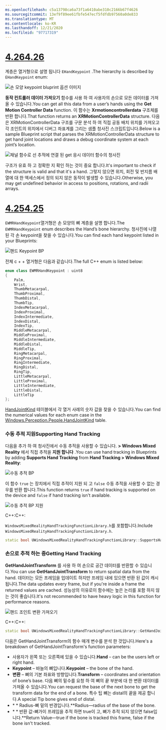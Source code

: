 ```yaml
---
ms.openlocfilehash: c5a13798ca6a73f1a6410abe310c2166b67f4626
ms.sourcegitcommit: 13ef9f89ee61fbfe547ecf5fdfdb97560a0de833
ms.translationtype: MT
ms.contentlocale: ko-KR
ms.lasthandoff: 12/21/2020
ms.locfileid: "97717319"
---
```

# <a name="426"></a>[<span data-ttu-id="40b1c-101">4.26</span><span class="sxs-lookup"><span data-stu-id="40b1c-101">4.26</span></span>](#tab/426)

<span data-ttu-id="40b1c-102">계층은 열거형으로 설명 됩니다 `EHandKeypoint` .</span><span class="sxs-lookup"><span data-stu-id="40b1c-102">The hierarchy is described by `EHandKeypoint` enum:</span></span>

![손 모양 keypoint bluprint 옵션 이미지](../images/hand-keypoint-bp.png)

<span data-ttu-id="40b1c-104">**동작 컨트롤러 데이터 가져오기** 함수를 사용 하 여 사용자의 손으로 모든 데이터를 가져올 수 있습니다.</span><span class="sxs-lookup"><span data-stu-id="40b1c-104">You can get all this data from a user’s hands using the **Get Motion Controller Data** function.</span></span> <span data-ttu-id="40b1c-105">이 함수는 **Xrmotioncontrollerdata** 구조체를 반환 합니다.</span><span class="sxs-lookup"><span data-stu-id="40b1c-105">That function returns an **XRMotionControllerData** structure.</span></span> <span data-ttu-id="40b1c-106">다음은 XRMotionControllerData 구조를 구문 분석 하 여 직접 공동 배치 위치를 가져오고 각 조인트의 위치에서 디버그 좌표계를 그리는 샘플 청사진 스크립트입니다.</span><span class="sxs-lookup"><span data-stu-id="40b1c-106">Below is a sample Blueprint script that parses the XRMotionControllerData structure to get hand joint locations and draws a debug coordinate system at each joint’s location.</span></span>

![채널 함수로 선 추적에 연결 된 get 응시 데이터 함수의 청사진](../images/unreal-hand-tracking-img-03.png)

<span data-ttu-id="40b1c-108">구조가 유효 하 고 정확한 지 확인 하는 것이 중요 합니다.</span><span class="sxs-lookup"><span data-stu-id="40b1c-108">It's important to check if the structure is valid and that it's a hand.</span></span> <span data-ttu-id="40b1c-109">그렇지 않으면 위치, 회전 및 반지름 배열에 대 한 액세스에서 정의 되지 않은 동작이 발생할 수 있습니다.</span><span class="sxs-lookup"><span data-stu-id="40b1c-109">Otherwise, you may get undefined behavior in access to positions, rotations, and radii arrays.</span></span>

# <a name="425"></a>[<span data-ttu-id="40b1c-110">4.25</span><span class="sxs-lookup"><span data-stu-id="40b1c-110">4.25</span></span>](#tab/425)

<span data-ttu-id="40b1c-111">`EWMRHandKeypoint`열거형은 손 모양의 뼈 계층을 설명 합니다.</span><span class="sxs-lookup"><span data-stu-id="40b1c-111">The `EWMRHandKeypoint` enum describes the Hand’s bone hierarchy.</span></span> <span data-ttu-id="40b1c-112">청사진에 나열 된 각 손 keypoint을 찾을 수 있습니다.</span><span class="sxs-lookup"><span data-stu-id="40b1c-112">You can find each hand keypoint listed in your Blueprints:</span></span>

![핸드 Keypoint BP](../images/hand-keypoint-bp.png)

<span data-ttu-id="40b1c-114">전체 c + + 열거형은 다음과 같습니다.</span><span class="sxs-lookup"><span data-stu-id="40b1c-114">The full C++ enum is listed below:</span></span>
```cpp
enum class EWMRHandKeypoint : uint8
{
    Palm,
    Wrist,
    ThumbMetacarpal,
    ThumbProximal,
    ThumbDistal,
    ThumbTip,
    IndexMetacarpal,
    IndexProximal,
    IndexIntermediate,
    IndexDistal,
    IndexTip,
    MiddleMetacarpal,
    MiddleProximal,
    MiddleIntermediate,
    MiddleDistal,
    MiddleTip,
    RingMetacarpal,
    RingProximal,
    RingIntermediate,
    RingDistal,
    RingTip,
    LittleMetacarpal,
    LittleProximal,
    LittleIntermediate,
    LittleDistal,
    LittleTip
};
```

<span data-ttu-id="40b1c-115">[HandJointKind](https://docs.microsoft.com/uwp/api/windows.perception.people.handjointkind) 테이블에서 각 열거 사례의 숫자 값을 찾을 수 있습니다.</span><span class="sxs-lookup"><span data-stu-id="40b1c-115">You can find the numerical values for each enum case in the [Windows.Perception.People.HandJointKind](https://docs.microsoft.com/uwp/api/windows.perception.people.handjointkind) table.</span></span>

### <a name="supporting-hand-tracking"></a><span data-ttu-id="40b1c-116">수동 추적 지원</span><span class="sxs-lookup"><span data-stu-id="40b1c-116">Supporting Hand Tracking</span></span>

<span data-ttu-id="40b1c-117">다음을 추가 하 여 청사진에서 수동 추적을 사용할 수 있습니다. **> Windows Mixed Reality** 에서 직접 추적을 **지원 합니다** .</span><span class="sxs-lookup"><span data-stu-id="40b1c-117">You can use hand tracking in Blueprints by adding **Supports Hand Tracking** from **Hand Tracking > Windows Mixed Reality**:</span></span>

![수동 추적 BP](../images/unreal/hand-tracking-bp.png)

<span data-ttu-id="40b1c-119">이 함수 `true` 는 장치에서 직접 추적이 지원 되 고 `false` 수동 추적을 사용할 수 없는 경우를 반환 합니다.</span><span class="sxs-lookup"><span data-stu-id="40b1c-119">This function returns `true` if hand tracking is supported on the device and `false` if hand tracking isn't available.</span></span>

![수동 추적 BP 지원](../images/unreal/supports-hand-tracking-bp.png)

<span data-ttu-id="40b1c-121">C++:</span><span class="sxs-lookup"><span data-stu-id="40b1c-121">C++:</span></span>

<span data-ttu-id="40b1c-122">`WindowsMixedRealityHandTrackingFunctionLibrary.h`를 포함합니다.</span><span class="sxs-lookup"><span data-stu-id="40b1c-122">Include `WindowsMixedRealityHandTrackingFunctionLibrary.h`.</span></span>

```cpp
static bool UWindowsMixedRealityHandTrackingFunctionLibrary::SupportsHandTracking()
```

### <a name="getting-hand-tracking"></a><span data-ttu-id="40b1c-123">손으로 추적 하는 중</span><span class="sxs-lookup"><span data-stu-id="40b1c-123">Getting Hand Tracking</span></span>

<span data-ttu-id="40b1c-124">**GetHandJointTransform** 를 사용 하 여 손으로 공간 데이터를 반환할 수 있습니다.</span><span class="sxs-lookup"><span data-stu-id="40b1c-124">You can use **GetHandJointTransform** to return spatial data from the hand.</span></span> <span data-ttu-id="40b1c-125">데이터는 모든 프레임을 업데이트 하지만 프레임 내에 있으면 반환 된 값이 캐시 됩니다.</span><span class="sxs-lookup"><span data-stu-id="40b1c-125">The data updates every frame, but if you're inside a frame the returned values are cached.</span></span> <span data-ttu-id="40b1c-126">성능상의 이유로이 함수에는 높은 논리를 포함 하지 않는 것이 좋습니다.</span><span class="sxs-lookup"><span data-stu-id="40b1c-126">It's not recommended to have heavy logic in this function for performance reasons.</span></span>

![핸드 조인트 변환 가져오기](../images/unreal/get-hand-joint-transform.png)

<span data-ttu-id="40b1c-128">C++:</span><span class="sxs-lookup"><span data-stu-id="40b1c-128">C++:</span></span>
```cpp
static bool UWindowsMixedRealityHandTrackingFunctionLibrary::GetHandJointTransform(EControllerHand Hand, EWMRHandKeypoint Keypoint, FTransform& OutTransform, float& OutRadius)
```

<span data-ttu-id="40b1c-129">다음은 GetHandJointTransform의 함수 매개 변수를 분석 한 것입니다.</span><span class="sxs-lookup"><span data-stu-id="40b1c-129">Here's a breakdown of GetHandJointTransform's function parameters:</span></span>

* <span data-ttu-id="40b1c-130"> 사용자가 왼쪽 또는 오른쪽에 있을 수 있습니다.</span><span class="sxs-lookup"><span data-stu-id="40b1c-130">**Hand** – can be the users left or right hand.</span></span>
* <span data-ttu-id="40b1c-131">**Keypoint** – 바늘의 뼈입니다.</span><span class="sxs-lookup"><span data-stu-id="40b1c-131">**Keypoint** – the bone of the hand.</span></span>
* <span data-ttu-id="40b1c-132">**변환** – 뼈의 기본 좌표와 방향입니다.</span><span class="sxs-lookup"><span data-stu-id="40b1c-132">**Transform** – coordinates and orientation of bone’s base.</span></span> <span data-ttu-id="40b1c-133">다음 뼈의 밑수를 요청 하 여 뼈의 끝 부분에 대 한 변환 데이터를 가져올 수 있습니다.</span><span class="sxs-lookup"><span data-stu-id="40b1c-133">You can request the base of the next bone to get the transform data for the end of a bone.</span></span> <span data-ttu-id="40b1c-134">특수 팁 뼈는 distal의 끝을 제공 합니다.</span><span class="sxs-lookup"><span data-stu-id="40b1c-134">A special Tip bone gives end of distal.</span></span>
* <span data-ttu-id="40b1c-135">\* \* Radius-뼈 밑의 반경입니다.</span><span class="sxs-lookup"><span data-stu-id="40b1c-135">\*\*Radius—radius of the base of the bone.</span></span>
* <span data-ttu-id="40b1c-136">\* \* 반환 값-뼈가이 프레임을 추적 하면 true이 고, 뼈가 추적 되지 않으면 false입니다.</span><span class="sxs-lookup"><span data-stu-id="40b1c-136">\*\*Return Value—true if the bone is tracked this frame, false if the bone isn't tracked.</span></span>

